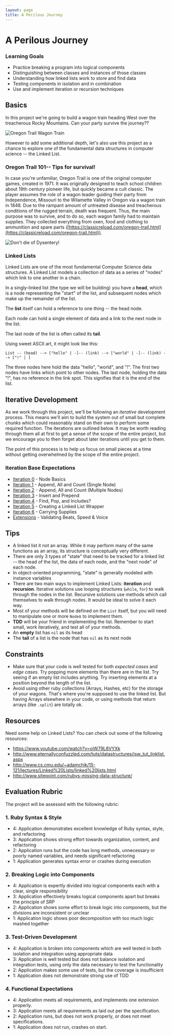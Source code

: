 ```yaml
---
layout: page
title: A Perilous Journey
---
```


# A Perilous Journey

### Learning Goals

* Practice breaking a program into logical components
* Distinguishing between classes and instances of those classes
* Understanding how linked lists work to store and find data
* Testing components in isolation and in combination
* Use and implement iteration or recursion techniques

## Basics

In this project we're going to build a wagon train heading West over the treacherous Rocky Mountains. Can your party survive the journey??

![Oregon Trail Wagon Train](https://gamefaqs.akamaized.net/screens/b/4/9/gfs_35158_2_1.jpg#center)

However to add some additional depth, let's also use this project as a chance to explore one of the fundamental data structures in computer science -- the Linked List.

### Oregon Trail 101-- Tips for survival!

In case you're unfamiliar, Oregon Trail is one of the original computer games, created in 1971. It was originally designed to teach school children about 19th century pioneer life, but quickly became a cult classic. The player assumes the role of a wagon leader guiding their party from Independence, Missouri to the Wilamette Valley in Oregon via a wagon train in 1848. Due to the rampant amount of untreated disease and treacherous conditions of the rugged terrain, death was frequent. Thus, the main purpose was to survive, and to do so, each wagon family had to maintain supplies. They collected everything from oxen, food and clothing to ammunition and spare parts ([https://classicreload.com/oregon-trail.html](https://classicreload.com/oregon-trail.html)).

![Don't die of Dysentery!](http://i.onionstatic.com/avclub/5907/21/16x9/960.jpg)

### Linked Lists

Linked Lists are one of the most fundamental Computer Science data structures. A Linked List models a collection of data as a series of "nodes" which link to one another in a chain.

In a singly-linked list (the type we will be building) you have a __head__, which is a node representing the "start" of the list, and subsequent nodes which make up the remainder of the list.

The __list__ itself can hold a reference to one thing -- the head node.

Each node can hold a single element of data and a link to the next node in the list.

The last node of the list is often called its __tail__.

Using sweet ASCII art, it might look like this:

```
List -- (head) --> ["hello" | -]-- (link) --> ["world" | -]-- (link) --> ["!" | ]
```
The three nodes here hold the data "hello", "world", and "!". The first two nodes have links which point to other nodes. The last node, holding the data "!", has no reference in the link spot. This signifies that it is the end of the list.

## Iterative Development

As we work through this project, we'll be following an _iterative_ development process. This means we'll aim to build the system out of small but complete chunks which could reasonably stand on their own to perform some required function. The iterations are outlined below. It may be worth reading through them all at first to get a sense of the scope of the entire project, but we encourage you to then forget about later iterations until you get to them.

The point of this process is to help us focus on small pieces at a time without getting overwhelmed by the scope of the entire project.

### Iteration Base Expectations

* [Iteration 0](perilous_journey_iterations/iteration_0) - Node Basics
* [Iteration 1](perilous_journey_iterations/iteration_1) - Append, All and Count (Single Node)
* [Iteration 2](perilous_journey_iterations/iteration_2) - Append, All and Count (Multiple Nodes)
* [Iteration 3](perilous_journey_iterations/iteration_3) - Insert and Prepend
* [Iteration 4](perilous_journey_iterations/iteration_4) - Find, Pop, and Includes?
* [Iteration 5](perilous_journey_iterations/iteration_5) - Creating a Linked List Wrapper
* [Iteration 6](perilous_journey_iterations/iteration_6) - Carrying Supplies
* [Extensions](perilous_journey_iterations/extensions) - Validating Beats, Speed & Voice

## Tips

* A linked list it not an array. While it may perform many of the same functions as an array, its structure is conceptually very different.
* There are only 3 types of "state" that need to be tracked for a linked list -- the head of the list, the data of each node, and the "next node" of each node.
* In object-oriented programming, "state" is generally modeled with instance variables
* There are two main ways to implement Linked Lists: __iteration__ and __recursion__. Iterative solutions use looping structures (`while`, `for`) to walk through the nodes in the list. Recursive solutions use methods which call themselves to walk through nodes. It would be ideal to solve it each way.
* Most of your methods will be defined on the `List` itself, but you will need to manipulate one or more `Node`s to implement them.
* __TDD__ will be your friend in implementing the list. Remember to start small, work iteratively, and test all of your methods.
* An __empty__ list has `nil` as its head
* The __tail__ of a list is the node that has `nil` as its next node

## Constraints

* Make sure that your code is well tested for both *expected cases* and *edge cases*. Try popping more elements than there are in the list. Try seeing if an empty list includes anything. Try inserting elements at a position beyond the length of the list.
* Avoid using other ruby collections (Arrays, Hashes, etc) for the storage of your wagons. That's where you're supposed to use the linked list. But having Arrays elsewhere in your code, or using methods that return arrays (like `.split`) are totally ok.

## Resources

Need some help on Linked Lists? You can check out some of the following resources:

* https://www.youtube.com/watch?v=oiW79L8VYXk
* http://www.eternallyconfuzzled.com/tuts/datastructures/jsw_tut_linklist.aspx
* http://www.cs.cmu.edu/~adamchik/15-121/lectures/Linked%20Lists/linked%20lists.html
* http://www.sitepoint.com/rubys-missing-data-structure/

## Evaluation Rubric

The project will be assessed with the following rubric:

### 1. Ruby Syntax & Style

* 4:  Application demonstrates excellent knowledge of Ruby syntax, style, and refactoring
* 3:  Application shows strong effort towards organization, content, and refactoring
* 2:  Application runs but the code has long methods, unnecessary or poorly named variables, and needs significant refactoring
* 1:  Application generates syntax error or crashes during execution

### 2. Breaking Logic into Components

* 4: Application is expertly divided into logical components each with a clear, single responsibility
* 3: Application effectively breaks logical components apart but breaks the principle of SRP
* 2: Application shows some effort to break logic into components, but the divisions are inconsistent or unclear
* 1: Application logic shows poor decomposition with too much logic mashed together


### 3. Test-Driven Development

* 4: Application is broken into components which are well tested in both isolation and integration using appropriate data
* 3: Application is well tested but does not balance isolation and integration tests, using only the data necessary to test the functionality
* 2: Application makes some use of tests, but the coverage is insufficient
* 1: Application does not demonstrate strong use of TDD

### 4. Functional Expectations

* 4: Application meets all requirements, and implements one extension properly.
* 3: Application meets all requirements as laid out per the specification.
* 2: Application runs, but does not work properly, or does not meet specifications.
* 1: Application does not run, crashes on start.
